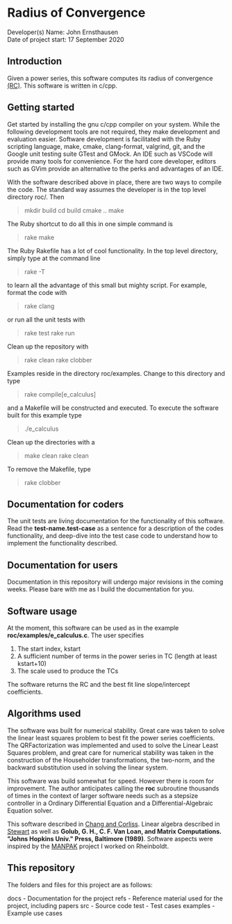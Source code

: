 # Radius of Convergence

Developer(s) Name: John Ernsthausen<br>
Date of project start: 17 September 2020

## Introduction

Given a power series, this software computes its radius of convergence
[(RC)](https://en.wikipedia.org/wiki/Radius_of_convergence#:~:text=The%20radius%20of%20convergence%20of%20a%20power%20series%20%C6%92%20centered,called%20the%20disk%20of%20convergence.). This software is written in c/cpp.

## Getting started

Get started by installing the gnu c/cpp compiler on your system. While the following development tools
are not required, they make development and evaluation easier. Software development is facilitated with
the Ruby scripting language, make, cmake, clang-format, valgrind, git, and the Google unit testing suite
GTest and GMock. An IDE such as VSCode will provide many tools for convenience. For the hard core developer,
editors such as GVim provide an alternative to the perks and advantages of an IDE.

With the software described above in place, there are two ways to compile the code. The standard way assumes
the developer is in the top level directory roc/. Then

> mkdir build
> cd build
> cmake ..
> make

The Ruby shortcut to do all this in one simple command is

> rake make

The Ruby Rakefile has a lot of cool functionality. In the top level directory, simply type at the command
line

> rake -T

to learn all the advantage of this small but mighty script. For example, format the code with

> rake clang

or run all the unit tests with

> rake test
> rake run

Clean up the repository with

> rake clean
> rake clobber

Examples reside in the directory roc/examples. Change to this directory and type

> rake compile[e_calculus]

and a Makefile will be constructed and executed. To execute the software built for this example type

> ./e_calculus

Clean up the directories with a

> make clean
> rake clean

To remove the Makefile, type

> rake clobber

## Documentation for coders

The unit tests are living documentation for the functionality of this software. Read the __test-name.test-case__
as a sentence for a description of the codes functionality, and deep-dive into the test case code to understand
how to implement the functionality described.

## Documentation for users

Documentation in this repository will undergo major revisions in the coming weeks. Please bare with me
as I build the documentation for you.

## Software usage

At the moment, this software can be used as in the example __roc/examples/e_calculus.c__. The user specifies

1. The start index, kstart
2. A sufficient number of terms in the power series in TC (length at least kstart+10)
3. The scale used to produce the TCs 

The software returns the RC and the best fit line slope/intercept coefficients.

## Algorithms used

The software was built for numerical stability. Great care was taken to solve the linear
least squares problem to best fit the power series coefficients. The QRFactorization
was implemented and used to solve the Linear Least Squares problem, and great care for
numerical stability was taken in the construction of the Householder transformations,
the two-norm, and the backward substitution used in solving the linear system.

This software was build somewhat for speed. However there is room for improvement. The
author anticipates calling the __roc__ subroutine thousands of times in the context
of larger software needs such as a stepsize controller in a Ordinary Differential Equation
and a Differential-Algebraic Equation solver.

This software described in [Chang and Corliss](https://dl.acm.org/doi/pdf/10.1145/355993.355995).
Linear algebra described in [Stewart](https://books.google.com/books?hl=en&lr=&id=XXzNCgAAQBAJ&oi=fnd&pg=PP1&dq=stewart+introduction+to+matrix+computations&ots=sj2tcycEub&sig=OzbhV-wuRoBZanLVSiQwtN_Gr34#v=onepage&q=stewart%20introduction%20to%20matrix%20computations&f=false) as well as __Golub, G. H., C. F. Van Loan, and Matrix Computations. "Johns Hopkins Univ." Press, Baltimore (1989)__.
Software aspects were inspired by the [MANPAK](https://www.sciencedirect.com/science/article/pii/S0898122196002040) project I worked on Rheinboldt.

## This repository

The folders and files for this project are as follows:

docs - Documentation for the project
refs - Reference material used for the project, including papers
src - Source code
test - Test cases
examples - Example use cases

